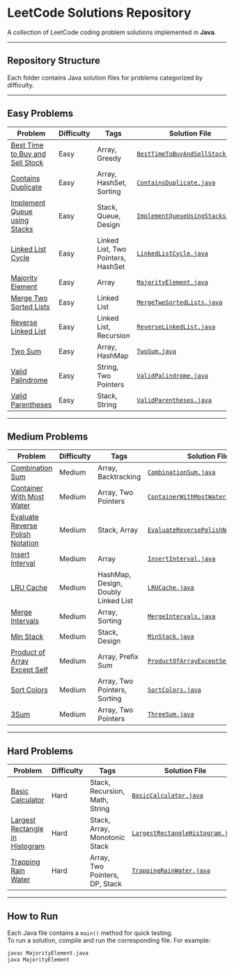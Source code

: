 # LeetCode Solutions Repository

A collection of LeetCode coding problem solutions implemented in **Java**.

---

## Repository Structure

Each folder contains Java solution files for problems categorized by difficulty.

---

## Easy Problems

| Problem                                                                                           | Difficulty | Tags                    | Solution File                                                           |
| ------------------------------------------------------------------------------------------------- | ---------- | ----------------------- | ----------------------------------------------------------------------- |
| [Best Time to Buy and Sell Stock](https://leetcode.com/problems/best-time-to-buy-and-sell-stock/) | Easy       | Array, Greedy           | [`BestTimeToBuyAndSellStock.java`](easy/BestTimeToBuyAndSellStock.java) |
| [Contains Duplicate](https://leetcode.com/problems/contains-duplicate/)                           | Easy       | Array, HashSet, Sorting | [`ContainsDuplicate.java`](easy/ContainsDuplicate.java)                 |
| [Implement Queue using Stacks](https://leetcode.com/problems/implement-queue-using-stacks/)       | Easy       | Stack, Queue, Design    | [`ImplementQueueUsingStacks.java`](easy/ImplementQueueUsingStacks.java) |
| [Linked List Cycle](https://leetcode.com/problems/linked-list-cycle/)                             | Easy       | Linked List, Two Pointers, HashSet | [`LinkedListCycle.java`](easy/LinkedListCycle.java)                     |
| [Majority Element](https://leetcode.com/problems/majority-element/)                               | Easy       | Array                   | [`MajorityElement.java`](easy/MajorityElement.java)                     |
| [Merge Two Sorted Lists](https://leetcode.com/problems/merge-two-sorted-lists/)                   | Easy       | Linked List              | [`MergeTwoSortedLists.java`](easy/MergeTwoSortedLists.java)            |
| [Reverse Linked List](https://leetcode.com/problems/reverse-linked-list/)                         | Easy       | Linked List, Recursion     | [`ReverseLinkedList.java`](easy/ReverseLinkedList.java)                 |
| [Two Sum](https://leetcode.com/problems/two-sum/)                                                 | Easy       | Array, HashMap          | [`TwoSum.java`](easy/TwoSum.java)                                       |
| [Valid Palindrome](https://leetcode.com/problems/valid-palindrome/)                               | Easy       | String, Two Pointers        | [`ValidPalindrome.java`](easy/ValidPalindrome.java)                     |
| [Valid Parentheses](https://leetcode.com/problems/valid-parentheses/)                             | Easy       | Stack, String           | [`ValidParentheses.java`](easy/ValidParentheses.java)                   |

---

## Medium Problems

| Problem                                                                                           | Difficulty | Tags                         | Solution File                                                           |
| ------------------------------------------------------------------------------------------------- | ---------- | ---------------------------- | ----------------------------------------------------------------------- |
| [Combination Sum](https://leetcode.com/problems/combination-sum/)                                 | Medium     | Array, Backtracking          | [`CombinationSum.java`](medium/CombinationSum.java)                     |
| [Container With Most Water](https://leetcode.com/problems/container-with-most-water/)             | Medium     | Array, Two Pointers          | [`ContainerWithMostWater.java`](medium/ContainerWithMostWater.java)     |
| [Evaluate Reverse Polish Notation](https://leetcode.com/problems/evaluate-reverse-polish-notation/)| Medium    | Stack, Array                | [`EvaluateReversePolishNotation.java`](medium/EvaluateReversePolishNotation.java) |
| [Insert Interval](https://leetcode.com/problems/insert-interval/)                                 | Medium     | Array                        | [`InsertInterval.java`](medium/InsertInterval.java)                     |
| [LRU Cache](https://leetcode.com/problems/lru-cache/)                                             | Medium     | HashMap, Design, Doubly Linked List | [`LRUCache.java`](medium/LRUCache.java)                                 |
| [Merge Intervals](https://leetcode.com/problems/merge-intervals/)                                 | Medium     | Array, Sorting               | [`MergeIntervals.java`](medium/MergeIntervals.java)                     |
| [Min Stack](https://leetcode.com/problems/min-stack/)                                             | Medium     | Stack, Design                | [`MinStack.java`](medium/MinStack.java)                                 |
| [Product of Array Except Self](https://leetcode.com/problems/product-of-array-except-self/)       | Medium     | Array, Prefix Sum            | [`ProductOfArrayExceptSelf.java`](medium/ProductOfArrayExceptSelf.java) |
| [Sort Colors](https://leetcode.com/problems/sort-colors/)                                         | Medium     | Array, Two Pointers, Sorting | [`SortColors.java`](medium/SortColors.java)                             |
| [3Sum](https://leetcode.com/problems/3sum/)                                                       | Medium     | Array, Two Pointers          | [`ThreeSum.java`](medium/ThreeSum.java)                                 |

---

## Hard Problems

| Problem                                                                                           | Difficulty | Tags                                          | Solution File                                                           |
| ------------------------------------------------------------------------------------------------- | ---------- | --------------------------------------------- | ----------------------------------------------------------------------- |
| [Basic Calculator](https://leetcode.com/problems/basic-calculator/)                               | Hard       | Stack, Recursion, Math, String                | [`BasicCalculator.java`](hard/BasicCalculator.java)                     |
| [Largest Rectangle in Histogram](https://leetcode.com/problems/largest-rectangle-in-histogram/)   | Hard       | Stack, Array, Monotonic Stack                 | [`LargestRectangleHistogram.java`](hard/LargestRectangleHistogram.java) |
| [Trapping Rain Water](https://leetcode.com/problems/trapping-rain-water/)                         | Hard       | Array, Two Pointers, DP, Stack                | [`TrappingRainWater.java`](hard/TrappingRainWater.java)                 |

---

## How to Run

Each Java file contains a `main()` method for quick testing.  
To run a solution, compile and run the corresponding file. For example:

```bash
javac MajorityElement.java
java MajorityElement